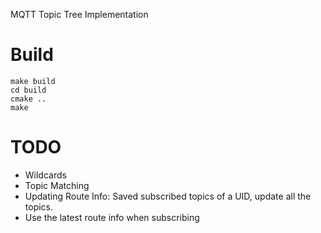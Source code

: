 MQTT Topic Tree Implementation

# Build #

```
make build
cd build
cmake ..
make
```

# TODO
* Wildcards
* Topic Matching
* Updating Route Info: Saved subscribed topics of a UID, update all the topics.
* Use the latest route info when subscribing

